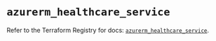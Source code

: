 # `azurerm_healthcare_service`

Refer to the Terraform Registry for docs: [`azurerm_healthcare_service`](https://registry.terraform.io/providers/hashicorp/azurerm/3.86.0/docs/resources/healthcare_service).
